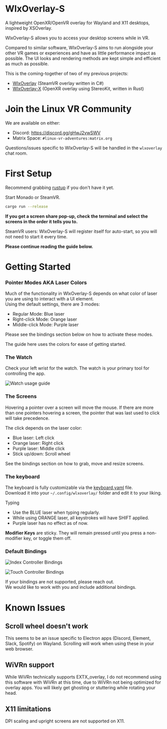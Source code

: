 # WlxOverlay-S

A lightweight OpenXR/OpenVR overlay for Wayland and X11 desktops, inspired by XSOverlay.

WlxOverlay-S allows you to access your desktop screens while in VR.

Compared to similar software, WlxOverlay-S aims to run alongside your other VR games or experiences and have as little performance impact as possible. The UI looks and rendering methods are kept simple and efficient as much as possible.

This is the coming-together of two of my previous projects:
- [WlxOverlay](https://github.com/galister/WlxOverlay) (SteamVR overlay written in C#)
- [WlxOverlay-X](https://github.com/galister/wlx-overlay-x) (OpenXR overlay using StereoKit, written in Rust)

# Join the Linux VR Community

We are available on either:
- Discord: https://discord.gg/gHwJ2vwSWV
- Matrix Space: `#linux-vr-adventures:matrix.org`

Questions/issues specific to WlxOverlay-S will be handled in the `wlxoverlay` chat room.

# First Setup

Recommend grabbing [rustup](https://rustup.rs/) if you don't have it yet.

Start Monado or SteamVR.

```sh
cargo run --release
```

**If you get a screen share pop-up, check the terminal and select the screens in the order it tells you to.**

SteamVR users: WlxOverlay-S will register itself for auto-start, so you will not need to start it every time.

**Please continue reading the guide below.**

# Getting Started

### Pointer Modes AKA Laser Colors

Much of the functionality in WlxOverlay-S depends on what color of laser you are using to interact with a UI element. \
Using the default settings, there are 3 modes:
- Regular Mode: Blue laser
- Right-click Mode: Orange laser
- Middle-click Mode: Purple laser

Please see the bindings section below on how to activate these modes.

The guide here uses the colors for ease of getting started.

### The Watch

Check your left wrist for the watch. The watch is your primary tool for controlling the app.

![Watch usage guide](https://github.com/galister/wlx-overlay-s/blob/guide/wlx-watch.png)

### The Screens

Hovering a pointer over a screen will move the mouse. If there are more than one pointers hovering a screen, the pointer that was last used to click will take precedence.

The click depends on the laser color:
- Blue laser: Left click
- Orange laser: Right click
- Purple laser: Middle click
- Stick up/down: Scroll wheel

See the bindings section on how to grab, move and resize screens.

### The keyboard

The keyboard is fully customizable via the [keyboard.yaml](https://raw.githubusercontent.com/galister/wlx-overlay-s/main/src/res/keyboard.yaml) file. \
Download it into your `~/.config/wlxoverlay/` folder and edit it to your liking.

Typing
- Use the BLUE laser when typing regularly.
- While using ORANGE laser, all keystrokes will have SHIFT applied.
- Purple laser has no effect as of now.

**Modifier Keys** are sticky. They will remain pressed until you press a non-modifier key, or toggle them off.

### Default Bindings

![Index Controller Bindings](https://github.com/galister/wlx-overlay-s/blob/guide/wlx-index.png)

![Touch Controller Bindings](https://github.com/galister/wlx-overlay-s/blob/guide/wlx-oculus.png)

If your bindings are not supported, please reach out. \
We would like to work with you and include additional bindings.

# Known Issues

## Scroll wheel doesn't work

This seems to be an issue specific to Electron apps (Discord, Element, Slack, Spotify) on Wayland. Scrolling will work when using these in your web browser.

## WiVRn support

While WiVRn technically supports EXTX_overlay, I do not recommend using this software with WiVRn at this time, due to WiVRn not being optimized for overlay apps. You will likely get ghosting or stuttering while rotating your head.

## X11 limitations

DPI scaling and upright screens are not supported on X11.
